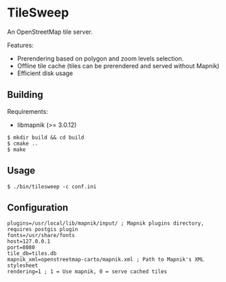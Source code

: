 # TileSweep

An OpenStreetMap tile server.

Features:
* Prerendering based on polygon and zoom levels selection.
* Offline tile cache (tiles can be prerendered and served without Mapnik)
* Efficient disk usage

## Building
Requirements:
* libmapnik (>= 3.0.12)

```
$ mkdir build && cd build
$ cmake ..
$ make
```
## Usage
```
$ ./bin/tilesweep -c conf.ini
```
## Configuration
```
plugins=/usr/local/lib/mapnik/input/ ; Mapnik plugins directory, requires postgis plugin
fonts=/usr/share/fonts
host=127.0.0.1
port=8080
tile_db=tiles.db
mapnik_xml=openstreetmap-carto/mapnik.xml ; Path to Mapnik's XML stylesheet
rendering=1 ; 1 = Use mapnik, 0 = serve cached tiles
```

